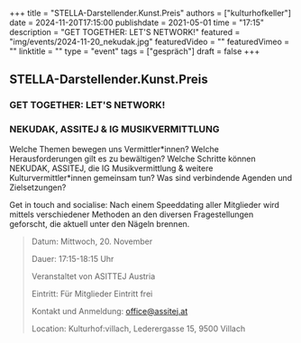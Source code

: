 +++
title = "STELLA-Darstellender.Kunst.Preis"
authors = ["kulturhofkeller"]
date = 2024-11-20T17:15:00
publishdate = 2021-05-01
time = "17:15"
description = "GET TOGETHER: LET'S NETWORK!"
featured = "img/events/2024-11-20_nekudak.jpg"
featuredVideo = ""
featuredVimeo = ""
linktitle = ""
type = "event"
tags = ["gespräch"]
draft = false
+++

##  STELLA-Darstellender.Kunst.Preis
### GET TOGETHER: LET'S NETWORK!
### NEKUDAK, ASSITEJ & IG MUSIKVERMITTLUNG


Welche Themen bewegen uns Vermittler\*innen? Welche Herausforderungen gilt es zu bewältigen? Welche Schritte können NEKUDAK, ASSITEJ, die IG Musikver­mittlung & weitere Kulturvermittler\*innen gemeinsam tun? Was sind verbindende Agenden und Zielsetzungen?

Get in touch and socialise: Nach einem Speeddating aller Mitglieder wird mittels verschiedener Methoden an den diversen Fragestellungen geforscht, die aktuell unter den Nägeln brennen.


> Datum: Mittwoch, 20. November
>
> Dauer: 17:15-18:15 Uhr
>
> Veranstaltet von ASITTEJ Austria
>
> Eintritt: Für Mitglieder Eintritt frei
> 
> Kontakt und Anmeldung: office@assitej.at 
>
> Location: Kulturhof:villach, Lederergasse 15, 9500 Villach

